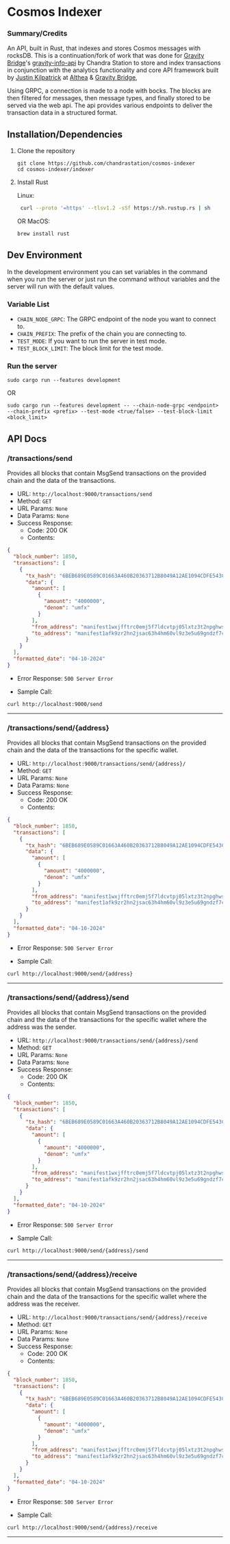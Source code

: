 # Cosmos Indexer

### Summary/Credits

An API, built in Rust, that indexes and stores Cosmos messages with rocksDB. This is a continuation/fork of work that was done for [Gravity Bridge]()'s [gravity-info-api]() by Chandra Station to store and index transactions in conjunction with the analytics functionality and core API framework built by [Justin Kilpatrick]() at [Althea]() & [Gravity Bridge](),

Using GRPC, a connection is made to a node with bocks. The blocks are then filtered for messages, then message types, and finally stored to be served via the web api. The api provides various endpoints to deliver the transaction data in a structured format.

## Installation/Dependencies

1. Clone the repository

   ```
   git clone https://github.com/chandrastation/cosmos-indexer
   cd cosmos-indexer/indexer
   ```

2. Install Rust

   Linux:

   ```bash
    curl --proto '=https' --tlsv1.2 -sSf https://sh.rustup.rs | sh
   ```

   OR
   MacOS:

   ```bash
   brew install rust
   ```

## Dev Environment

In the development environment you can set variables in the command when you run the server or just run the command without variables and the server will run with the default values.

### Variable List

- `CHAIN_NODE_GRPC`: The GRPC endpoint of the node you want to connect to.
- `CHAIN_PREFIX`: The prefix of the chain you are connecting to.
- `TEST_MODE`: If you want to run the server in test mode.
- `TEST_BLOCK_LIMIT`: The block limit for the test mode.

### Run the server

```
sudo cargo run --features development
```

OR

```
sudo cargo run --features development -- --chain-node-grpc <endpoint> --chain-prefix <prefix> --test-mode <true/false> --test-block-limit <block_limit>
```

## API Docs

### /transactions/send

Provides all blocks that contain MsgSend transactions on the provided chain and the data of the transactions.

- URL: `http://localhost:9000/transactions/send`
- Method: `GET`
- URL Params: `None`
- Data Params: `None`
- Success Response:
  - Code: 200 OK
  - Contents:

```json
{
  "block_number": 1850,
  "transactions": [
    {
      "tx_hash": "6BEB689E0589C01663A460B20363712B8049A12AE1094CDFE543C5973A8F26C4",
      "data": {
        "amount": [
          {
            "amount": "4000000",
            "denom": "umfx"
          }
        ],
        "from_address": "manifest1wxjfftrc0emj5f7ldcvtpj05lxtz3t2npghwsf",
        "to_address": "manifest1afk9zr2hn2jsac63h4hm60vl9z3e5u69gndzf7c99cqge3vzwjzsfmy9qj"
      }
    }
  ],
  "formatted_date": "04-10-2024"
}
```

- Error Response: `500 Server Error`

- Sample Call:

`curl http://localhost:9000/send`

---

### /transactions/send/{address}

Provides all blocks that contain MsgSend transactions on the provided chain and the data of the transactions for the specific wallet.

- URL: `http://localhost:9000/transactions/send/{address}/`
- Method: `GET`
- URL Params: `None`
- Data Params: `None`
- Success Response:
  - Code: 200 OK
  - Contents:

```json
{
  "block_number": 1850,
  "transactions": [
    {
      "tx_hash": "6BEB689E0589C01663A460B20363712B8049A12AE1094CDFE543C5973A8F26C4",
      "data": {
        "amount": [
          {
            "amount": "4000000",
            "denom": "umfx"
          }
        ],
        "from_address": "manifest1wxjfftrc0emj5f7ldcvtpj05lxtz3t2npghwsf",
        "to_address": "manifest1afk9zr2hn2jsac63h4hm60vl9z3e5u69gndzf7c99cqge3vzwjzsfmy9qj"
      }
    }
  ],
  "formatted_date": "04-10-2024"
}
```

- Error Response: `500 Server Error`

- Sample Call:

`curl http://localhost:9000/send/{address}`

---

### /transactions/send/{address}/send

Provides all blocks that contain MsgSend transactions on the provided chain and the data of the transactions for the specific wallet where the address was the sender.

- URL: `http://localhost:9000/transactions/send/{address}/send`
- Method: `GET`
- URL Params: `None`
- Data Params: `None`
- Success Response:
  - Code: 200 OK
  - Contents:

```json
{
  "block_number": 1850,
  "transactions": [
    {
      "tx_hash": "6BEB689E0589C01663A460B20363712B8049A12AE1094CDFE543C5973A8F26C4",
      "data": {
        "amount": [
          {
            "amount": "4000000",
            "denom": "umfx"
          }
        ],
        "from_address": "manifest1wxjfftrc0emj5f7ldcvtpj05lxtz3t2npghwsf",
        "to_address": "manifest1afk9zr2hn2jsac63h4hm60vl9z3e5u69gndzf7c99cqge3vzwjzsfmy9qj"
      }
    }
  ],
  "formatted_date": "04-10-2024"
}
```

- Error Response: `500 Server Error`

- Sample Call:

`curl http://localhost:9000/send/{address}/send`

---

### /transactions/send/{address}/receive

Provides all blocks that contain MsgSend transactions on the provided chain and the data of the transactions for the specific wallet where the address was the receiver.

- URL: `http://localhost:9000/transactions/send/{address}/receive`
- Method: `GET`
- URL Params: `None`
- Data Params: `None`
- Success Response:
  - Code: 200 OK
  - Contents:

```json
{
  "block_number": 1850,
  "transactions": [
    {
      "tx_hash": "6BEB689E0589C01663A460B20363712B8049A12AE1094CDFE543C5973A8F26C4",
      "data": {
        "amount": [
          {
            "amount": "4000000",
            "denom": "umfx"
          }
        ],
        "from_address": "manifest1wxjfftrc0emj5f7ldcvtpj05lxtz3t2npghwsf",
        "to_address": "manifest1afk9zr2hn2jsac63h4hm60vl9z3e5u69gndzf7c99cqge3vzwjzsfmy9qj"
      }
    }
  ],
  "formatted_date": "04-10-2024"
}
```

- Error Response: `500 Server Error`

- Sample Call:

`curl http://localhost:9000/send/{address}/receive`

---
